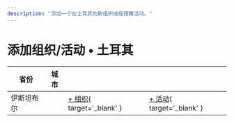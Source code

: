 ```yaml
---
description: "添加一个在土耳其的新组织或摇摆舞活动。"
---
```


# 添加组织/活动 • 土耳其

| 省份 | 城市 | | |
| --- | --- | --- | --- |
| 伊斯坦布尔 | | [+ 组织](https://github.com/swingdance/orgs/issues/new?assignees=&labels=add+org&projects=&template=02-add_entity.yml&title=%5Btr%5D%20%3CName%3E&region=tr&province=Istanbul&city=Istanbul){ target='_blank' } | [+ 活动](https://github.com/swingdance/events/issues/new?assignees=&labels=add+event&projects=&template=02-add_entity.yml&title=%5B2024%2Ftr%5D%20%3CName%3E&region=tr&province=Istanbul&city=Istanbul&org_id=&date_starts=2024-&date_ends=2024-){ target='_blank' } |
